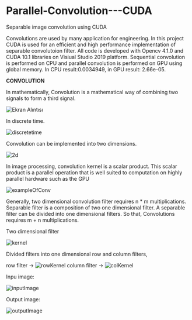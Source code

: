 # Parallel-Convolution---CUDA
 Separable image convolution using CUDA
 
 
Convolutions are used by many application for engineering. In this project CUDA is used for an efficient and high performance implementation of separable convolutoion filter. All code is developed with Opencv 4.1.0 and CUDA 10.1 libraries on Visiual Studio 2019 platform. Sequential convolution is performed on CPU and parallel convolution is performed on GPU using global memory. In CPU result:0.0034949, in GPU result: 2.66e-05. 

**CONVOLUTION**

In mathematically, Convolution is a mathematical way of combining two signals to form a third signal.

![Ekran Alıntısı](https://user-images.githubusercontent.com/47758157/64062368-2383b580-cbee-11e9-958c-1615c1acfd30.PNG)

In discrete time.

![discretetime](https://user-images.githubusercontent.com/47758157/64062404-a9076580-cbee-11e9-8a26-6d92d181f730.PNG)


Convolution can be implemented into two dimensions.

![2d](https://user-images.githubusercontent.com/47758157/64062422-c4727080-cbee-11e9-8c83-211e1979beeb.PNG)


In image processing, convolution kernel is a scalar product. This scalar product is a parallel operation that is well suited to computation on highly parallel hardware such as the GPU 

![exampleOfConv](https://user-images.githubusercontent.com/47758157/64062436-dd7b2180-cbee-11e9-8c8c-6685a07cdc3b.PNG)


Generally, two dimensional convolution filter requires n * m multiplications. Separable filter is a composition of two one dimensional filter. A separable filter can be divided into one dimensional filters. So that, Convolutions requires m + n multiplications. 

Two dimensional filter

![kernel](https://user-images.githubusercontent.com/47758157/64062463-4793c680-cbef-11e9-9534-e9c294e1596a.PNG)

Divided filters into one dimensional row and column filters,

row filter -> ![rowKernel](https://user-images.githubusercontent.com/47758157/64062465-4793c680-cbef-11e9-910f-69897fe34274.PNG)         column filter ->       ![colKernel](https://user-images.githubusercontent.com/47758157/64062567-a0b02a00-cbf0-11e9-8509-0fc807cbbe5e.PNG)




Inpu image:

![inputImage](https://user-images.githubusercontent.com/47758157/64062468-482c5d00-cbef-11e9-824b-b9ce67775666.PNG)

Output image:

![outputImage](https://user-images.githubusercontent.com/47758157/64062464-4793c680-cbef-11e9-9494-87a6878270eb.PNG)

